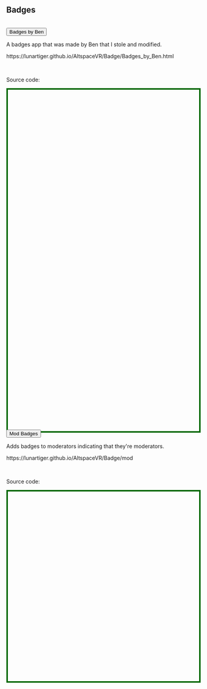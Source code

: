 <h2>Badges</h2>
<br>
<button class="collapsible" id="ben" data-parent="ben" data-child="ben-child">Badges by Ben</button>
<div id="ben-child" class="innertext" data-parent="ben">
	<p>A badges app that was made by Ben that I stole and modified.</p>
	<p><a href="https://lunartiger.github.io/AltspaceVR/Badge/Badges_by_Ben.html" style="text-decoration:none">https://lunartiger.github.io/AltspaceVR/Badge/Badges_by_Ben.html</a></p>
	<br>
	<p>Source code:</p>
	<div id='rawfile0' style="border: 0;max-width:100%;max-height:95%;height:900px;width:705px;display: inline-block;">
		<pre id="thePre0" style="text-align:left; background:transparent; color: green;max-width:100%;max-height:100%;height:900px;width:705px;border: 4px solid #006900;margin: auto;overflow: scroll;display: block;"></pre>
	</div>
</div>
<script>
fetch('https://raw.githubusercontent.com/LunarTiger/AltspaceVR/master/Badge/Badges_by_Ben.html')
.then(body=>body.text())
.then(body=>{document.getElementById('thePre0').innerText = body;})
</script>
<button class="collapsible" id="mod" data-parent="mod" data-child="mod-child">Mod Badges</button>
<div id="mod-child" class="innertext" data-parent="mod">
	<p>Adds badges to moderators indicating that they're moderators.</p>
	<p><a href="https://lunartiger.github.io/AltspaceVR/Badge/mod" style="text-decoration:none">https://lunartiger.github.io/AltspaceVR/Badge/mod</a></p>
	<br>
	<p>Source code:</p>
	<div id='rawfile1' style="border: 0;max-width:100%;max-height:95%;height:500px;width:705px;display: inline-block;">
		<pre id="thePre1" style="text-align:left; background:transparent; color: green;max-width:100%;max-height:100%;height:900px;width:705px;border: 4px solid #006900;margin: auto;overflow: scroll;display: block;"></pre>
	</div>
</div>
<script>
fetch('https://raw.githubusercontent.com/LunarTiger/AltspaceVR/master/Badge/mod/index.html')
.then(body=>body.text())
.then(body=>{document.getElementById('thePre1').innerText = body;})
</script>
<hr style="height:50px; visibility:hidden;" />

